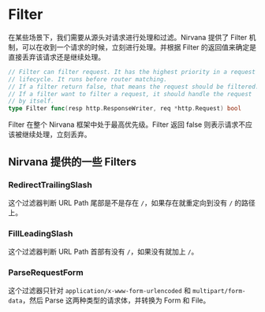 # Filter

在某些场景下，我们需要从源头对请求进行处理和过滤。Nirvana 提供了 Filter 机制，可以在收到一个请求的时候，立刻进行处理。并根据 Filter 的返回值来确定是直接丢弃该请求还是继续处理。

```go
// Filter can filter request. It has the highest priority in a request
// lifecycle. It runs before router matching.
// If a filter return false, that means the request should be filtered.
// If a filter want to filter a request, it should handle the request
// by itself.
type Filter func(resp http.ResponseWriter, req *http.Request) bool
```

Filter 在整个 Nirvana 框架中处于最高优先级。Filter 返回 false 则表示请求不应该被继续处理，立刻丢弃。

## Nirvana 提供的一些 Filters

### RedirectTrailingSlash

这个过滤器判断 URL Path 尾部是不是存在 `/`，如果存在就重定向到没有 `/` 的路径上。

### FillLeadingSlash

这个过滤器判断 URL Path 首部有没有 `/`，如果没有就加上 `/`。

### ParseRequestForm

这个过滤器只针对 `application/x-www-form-urlencoded` 和 `multipart/form-data`，然后 Parse 这两种类型的请求体，并转换为 Form 和 File。

